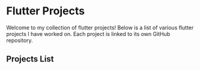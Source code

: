 # Flutter Projects

Welcome to my collection of flutter projects! Below is a list of various flutter projects I have worked on. Each project is linked to its own GitHub repository.

## Projects List

  


  

